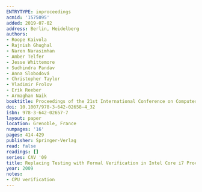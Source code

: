 ```yaml
---
ENTRYTYPE: inproceedings
acmid: '1575095'
added: 2019-07-02
address: Berlin, Heidelberg
authors:
- Roope Kaivola
- Rajnish Ghughal
- Naren Narasimhan
- Amber Telfer
- Jesse Whittemore
- Sudhindra Pandav
- Anna Slobodová
- Christopher Taylor
- Vladimir Frolov
- Erik Reeber
- Armaghan Naik
booktitle: Proceedings of the 21st International Conference on Computer Aided Verification
doi: 10.1007/978-3-642-02658-4_32
isbn: 978-3-642-02657-7
layout: paper
location: Grenoble, France
numpages: '16'
pages: 414-429
publisher: Springer-Verlag
read: false
readings: []
series: CAV '09
title: Replacing Testing with Formal Verification in Intel Core i7 Processor Execution Engine Validation
year: 2009
notes:
- CPU verification
---
```

